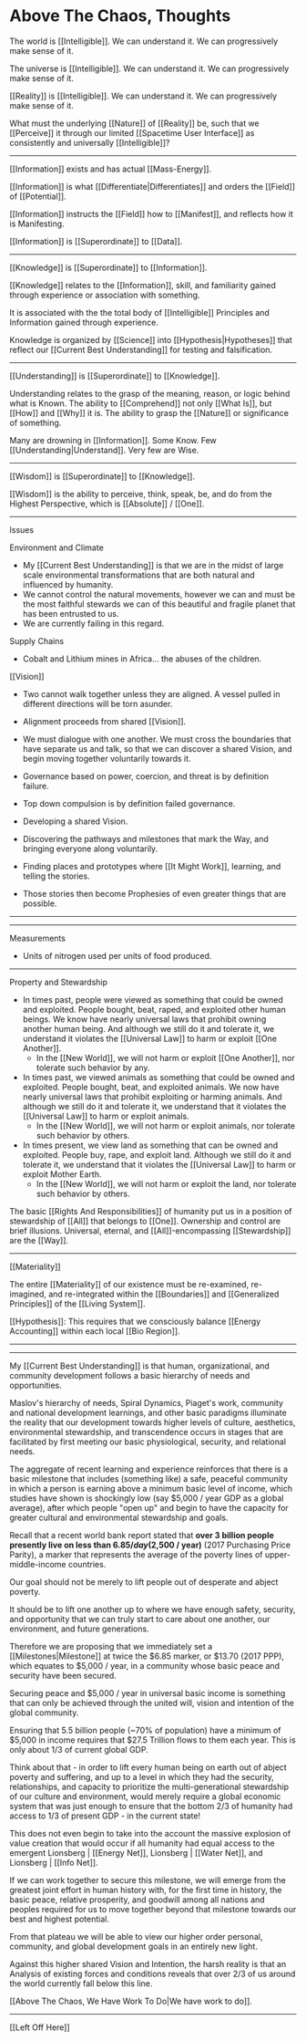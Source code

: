 # Above The Chaos, Thoughts


The world is [[Intelligible]]. We can understand it. We can progressively make sense of it. 

The universe is [[Intelligible]]. We can understand it. We can progressively make sense of it. 

[[Reality]] is [[Intelligible]]. We can understand it. We can progressively make sense of it. 

What must the underlying [[Nature]] of [[Reality]] be, such that we [[Perceive]] it through our limited [[Spacetime User Interface]] as consistently and universally [[Intelligible]]? 

___

[[Information]] exists and has actual [[Mass-Energy]]. 

[[Information]] is what [[Differentiate|Differentiates]] and orders the [[Field]] of [[Potential]]. 

[[Information]] instructs the [[Field]] how to [[Manifest]], and reflects how it is Manifesting. 

[[Information]] is [[Superordinate]] to [[Data]]. 
___

[[Knowledge]] is [[Superordinate]] to [[Information]]. 

[[Knowledge]] relates to the [[Information]], skill, and familiarity gained through experience or association with something. 

It is associated with the the total body of [[Intelligible]] Principles and Information gained through experience. 

Knowledge is organized by [[Science]] into [[Hypothesis|Hypotheses]] that reflect our [[Current Best Understanding]] for testing and falsification. 
___

[[Understanding]] is [[Superordinate]] to [[Knowledge]]. 

Understanding relates to the grasp of the meaning, reason, or logic behind what is Known. The ability to [[Comprehend]] not only [[What Is]], but [[How]] and [[Why]] it is. The ability to grasp the [[Nature]] or significance of something. 

Many are drowning in [[Information]]. Some Know. Few [[Understanding|Understand]]. Very few are Wise. 
___

[[Wisdom]] is [[Superordinate]] to [[Knowledge]]. 

[[Wisdom]] is the ability to perceive, think, speak, be, and do from the Highest Perspective, which is [[Absolute]] / [[One]]. 

___
Issues

Environment and Climate 
- My [[Current Best Understanding]] is that we are in the midst of large scale environmental transformations that are both natural and influenced by humanity. 
- We cannot control the natural movements, however we can and must be the most faithful stewards we can of this beautiful and fragile planet that has been entrusted to us. 
- We are currently failing in this regard. 

Supply Chains 
- Cobalt and Lithium mines in Africa... the abuses of the children. 

[[Vision]]  
- Two cannot walk together unless they are aligned. A vessel pulled in different directions will be torn asunder. 
- Alignment proceeds from shared [[Vision]]. 
- We must dialogue with one another. We must cross the boundaries that have separate us and talk, so that we can discover a shared Vision, and begin moving together voluntarily towards it. 
- Governance based on power, coercion, and threat is by definition failure. 
- Top down compulsion is by definition failed governance. 

- Developing a shared Vision. 
- Discovering the pathways and milestones that mark the Way, and bringing everyone along voluntarily. 

- Finding places and prototypes where [[It Might Work]], learning, and telling the stories. 
- Those stories then become Prophesies of even greater things that are possible. 

___



___
Measurements
- Units of nitrogen used per units of food produced. 

___
Property and Stewardship 

- In times past, people were viewed as something that could be owned and exploited. People bought, beat, raped, and exploited other human beings. We know have nearly universal laws that prohibit owning another human being. And although we still do it and tolerate it, we understand it violates the [[Universal Law]] to harm or exploit [[One Another]]. 
	- In the [[New World]], we will not harm or exploit [[One Another]], nor tolerate such behavior by any.  
- In times past, we viewed animals as something that could be owned and exploited. People bought, beat, and exploited animals. We now have nearly universal laws that prohibit exploiting or harming animals. And although we still do it and tolerate it, we understand that it violates the [[Universal Law]] to harm or exploit animals. 
	- In the [[New World]], we will not harm or exploit animals, nor tolerate such behavior by others. 
- In times present, we view land as something that can be owned and exploited. People buy, rape, and exploit land. Although we still do it and tolerate it, we understand that it violates the [[Universal Law]] to harm or exploit Mother Earth. 
	- In the [[New World]], we will not harm or exploit the land, nor tolerate such behavior by others. 

The basic [[Rights And Responsibilities]] of humanity put us in a position of stewardship of [[All]] that belongs to [[One]]. Ownership and control are brief illusions. Universal, eternal, and [[All]]-encompassing [[Stewardship]] are the [[Way]]. 

___
[[Materiality]] 

The entire [[Materiality]] of our existence must be re-examined, re-imagined, and re-integrated within the [[Boundaries]] and [[Generalized Principles]] of the [[Living System]]. 

[[Hypothesis]]: This requires that we consciously balance [[Energy Accounting]] within each local [[Bio Region]]. 

___



___


My [[Current Best Understanding]] is that human, organizational, and community development follows a basic hierarchy of needs and opportunities. 

Maslov's hierarchy of needs, Spiral Dynamics, Piaget's work, community and national development learnings, and other basic paradigms illuminate the reality that our development towards higher levels of culture, aesthetics, environmental stewardship, and transcendence occurs in stages that are facilitated by first meeting our basic physiological, security, and relational needs. 

The aggregate of recent learning and experience reinforces that there is a basic milestone that includes (something like) a safe, peaceful community in which a person is earning above a minimum basic level of income, which studies have shown is shockingly low (say $5,000 / year GDP as a global average), after which people "open up" and begin to have the capacity for greater cultural and environmental stewardship and goals. 

Recall that a recent world bank report stated that **over 3 billion people presently live on less than $6.85 / day ($2,500 / year)** (2017 Purchasing Price Parity), a marker that represents the average of the poverty lines of upper-middle-income countries. 

Our goal should not be merely to lift people out of desperate and abject poverty. 

It should be to lift one another up to where we have enough safety, security, and opportunity that we can truly start to care about one another, our environment, and future generations. 

Therefore we are proposing that we immediately set a [[Milestones|Milestone]] at twice the $6.85 marker, or $13.70 (2017 PPP), which equates to $5,000 / year, in a community whose basic peace and security have been secured. 

Securing peace and $5,000 / year in universal basic income is something that can only be achieved through the united will, vision and intention of the global community. 

Ensuring that 5.5 billion people (~70% of population) have a minimum of $5,000 in income requires that $27.5 Trillion flows to them each year. This is only about 1/3 of current global GDP. 

Think about that - in order to lift every human being on earth out of abject poverty and suffering, and up to a level in which they had the security, relationships, and capacity to prioritize the multi-generational stewardship of our culture and environment, would merely require a global economic system that was just enough to ensure that the bottom 2/3 of humanity had access to 1/3 of present GDP - in the current state! 

This does not even begin to take into the account the massive explosion of value creation that would occur if all humanity had equal access to the emergent Lionsberg | [[Energy Net]], Lionsberg | [[Water Net]], and Lionsberg | [[Info Net]].  

If we can work together to secure this milestone, we will emerge from the greatest joint effort in human history with, for the first time in history, the basic peace, relative prosperity, and goodwill among all nations and peoples required for us to move together beyond that milestone towards our best and highest potential. 

From that plateau we will be able to view our higher order personal, community, and global development goals in an entirely new light. 

Against this higher shared Vision and Intention, the harsh reality is that an Analysis of existing forces and conditions reveals that over 2/3 of us around the world currently fall below this line. 

[[Above The Chaos, We Have Work To Do|We have work to do]]. 








___


[[Left Off Here]] 